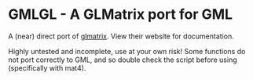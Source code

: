 # GMLGL - A GLMatrix port for GML

A (near) direct port of [glmatrix](https://glmatrix.net/). View their website for documentation.

Highly untested and incomplete, use at your own risk! Some functions do not port correctly to GML, and so double check the script before using (specifically with mat4).
